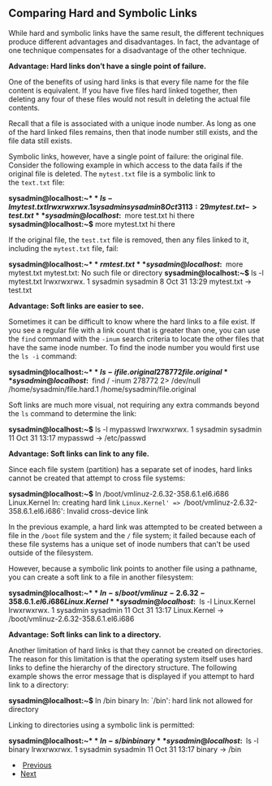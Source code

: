 ## Comparing Hard and Symbolic Links

While hard and symbolic links have the same result, the different techniques produce different advantages and disadvantages. In fact, the advantage of one technique compensates for a disadvantage of the other technique.

**Advantage: Hard links don’t have a single point of failure.**

One of the benefits of using hard links is that every file name for the file content is equivalent. If you have five files hard linked together, then deleting any four of these files would not result in deleting the actual file contents.

Recall that a file is associated with a unique inode number. As long as one of the hard linked files remains, then that inode number still exists, and the file data still exists.

Symbolic links, however, have a single point of failure: the original file. Consider the following example in which access to the data fails if the original file is deleted. The `mytest.txt` file is a symbolic link to the `text.txt` file:

**sysadmin@localhost:~$** ls -l mytest.txt
lrwxrwxrwx. 1 sysadmin sysadmin 8 Oct 31 13:29 mytest.txt -> test.txt
**sysadmin@localhost:~$** more test.txt
hi there
**sysadmin@localhost:~$** more mytest.txt
hi there

If the original file, the `test.txt` file is removed, then any files linked to it, including the `mytest.txt` file, fail:

**sysadmin@localhost:~$** rm test.txt
**sysadmin@localhost:~$** more mytest.txt
mytest.txt: No such file or directory
**sysadmin@localhost:~$** ls -l mytest.txt
lrwxrwxrwx. 1 sysadmin sysadmin 8 Oct 31 13:29 mytest.txt -> test.txt

**Advantage: Soft links are easier to see.**

Sometimes it can be difficult to know where the hard links to a file exist. If you see a regular file with a link count that is greater than one, you can use the `find` command with the `-inum` search criteria to locate the other files that have the same inode number. To find the inode number you would first use the `ls -i` command:

**sysadmin@localhost:~$** ls -i file.original 
278772 file.original
**sysadmin@localhost:~$** find / -inum 278772 2> /dev/null
/home/sysadmin/file.hard.1
/home/sysadmin/file.original

Soft links are much more visual, not requiring any extra commands beyond the `ls` command to determine the link:

**sysadmin@localhost:~$** ls -l mypasswd
lrwxrwxrwx. 1 sysadmin sysadmin 11 Oct 31 13:17 mypasswd -> /etc/passwd

**Advantage: Soft links can link to any file.**

Since each file system (partition) has a separate set of inodes, hard links cannot be created that attempt to cross file systems:

**sysadmin@localhost:~$** ln /boot/vmlinuz-2.6.32-358.6.1.el6.i686 Linux.Kernel
ln: creating hard link `Linux.Kernel' => `/boot/vmlinuz-2.6.32-358.6.1.el6.i686': Invalid cross-device link

In the previous example, a hard link was attempted to be created between a file in the `/boot` file system and the `/` file system; it failed because each of these file systems has a unique set of inode numbers that can't be used outside of the filesystem.

However, because a symbolic link points to another file using a pathname, you can create a soft link to a file in another filesystem:

**sysadmin@localhost:~$** ln -s /boot/vmlinuz-2.6.32-358.6.1.el6.i686 Linux.Kernel
**sysadmin@localhost:~$** ls -l Linux.Kernel
lrwxrwxrwx. 1 sysadmin sysadmin 11 Oct 31 13:17 Linux.Kernel -> /boot/vmlinuz-2.6.32-358.6.1.el6.i686

**Advantage: Soft links can link to a directory.**

Another limitation of hard links is that they cannot be created on directories. The reason for this limitation is that the operating system itself uses hard links to define the hierarchy of the directory structure. The following example shows the error message that is displayed if you attempt to hard link to a directory:

**sysadmin@localhost:~$** ln /bin binary
ln: `/bin': hard link not allowed for directory

Linking to directories using a symbolic link is permitted:

**sysadmin@localhost:~$** ln -s /bin binary
**sysadmin@localhost:~$** ls -l binary
lrwxrwxrwx. 1 sysadmin sysadmin 11 Oct 31 13:17 binary -> /bin

-  [Previous](https://content.netdevgroup.com/contents/linux-essentials/wmSZ35UMRf/18.5.2)
- [Next](https://content.netdevgroup.com/contents/linux-essentials/wmSZ35UMRf/)